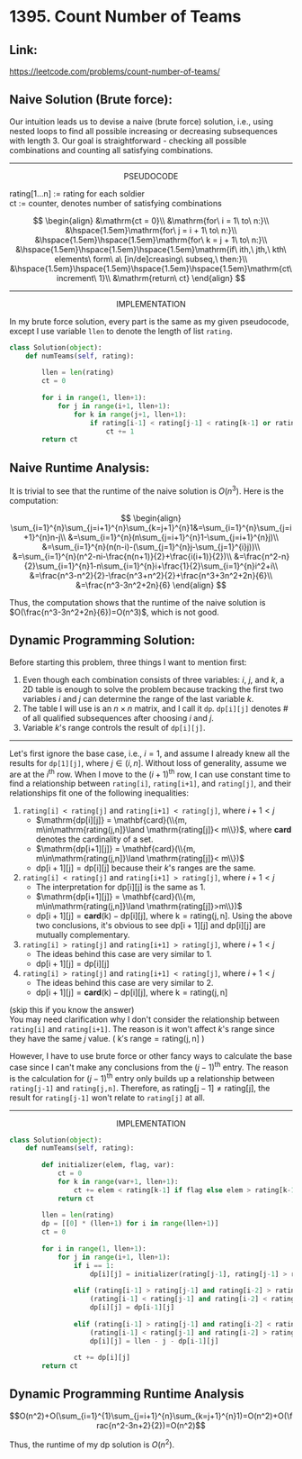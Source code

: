 # 1395. Count Number of Teams

## Link:
https://leetcode.com/problems/count-number-of-teams/

## Naive Solution (Brute force):
Our intuition leads us to devise a naive (brute force) solution, i.e., using nested loops to find all possible increasing or decreasing subsequences with length 3. Our goal is straightforward - checking all possible combinations and counting all satisfying combinations.

---

<p align="center"> PSEUDOCODE </p>

$\mathrm{rating[1…n]\ :=\ rating\ for\ each\ soldier}$<br>
$\mathrm{ct\ :=\ counter,\ denotes\ number\ of\ satisfying\ combinations}$

$$
\begin{align}
&\mathrm{ct = 0}\\
&\mathrm{for\ i = 1\ to\ n:}\\
&\hspace{1.5em}\mathrm{for\ j = i + 1\ to\ n:}\\
&\hspace{1.5em}\hspace{1.5em}\mathrm{for\ k = j + 1\ to\ n:}\\
&\hspace{1.5em}\hspace{1.5em}\hspace{1.5em}\mathrm{if\ ith,\ jth,\ kth\ elements\ form\ a\ [in/de]creasing\ subseq,\ then:}\\
&\hspace{1.5em}\hspace{1.5em}\hspace{1.5em}\hspace{1.5em}\mathrm{ct\ increment\ 1}\\
&\mathrm{return\ ct}
\end{align}
$$

---

<p align="center"> IMPLEMENTATION </p>

In my brute force solution, every part is the same as my given pseudocode, except I use variable `llen` to denote the length of list `rating`.

```python
class Solution(object):
    def numTeams(self, rating):
    
        llen = len(rating)
        ct = 0
        
        for i in range(1, llen+1):
            for j in range(i+1, llen+1):
                for k in range(j+1, llen+1):
                    if rating[i-1] < rating[j-1] < rating[k-1] or rating[i-1] > rating[j-1] > rating[k-1]:
                        ct += 1
        return ct
```

## Naive Runtime Analysis:
It is trivial to see that the runtime of the naive solution is $O(n^3)$. Here is the computation:

$$
\begin{align}
\sum_{i=1}^{n}\sum_{j=i+1}^{n}\sum_{k=j+1}^{n}1&=\sum_{i=1}^{n}\sum_{j=i+1}^{n}n-j\\
&=\sum_{i=1}^{n}(n\sum_{j=i+1}^{n}1-\sum_{j=i+1}^{n}j)\\
&=\sum_{i=1}^{n}(n(n-i)-(\sum_{j=1}^{n}j-\sum_{j=1}^{i}j))\\
&=\sum_{i=1}^{n}(n^2-ni-\frac{n(n+1)}{2}+\frac{i(i+1)}{2})\\
&=\frac{n^2-n}{2}\sum_{i=1}^{n}1-n\sum_{i=1}^{n}i+\frac{1}{2}\sum_{i=1}^{n}i^2+i\\
&=\frac{n^3-n^2}{2}-\frac{n^3+n^2}{2}+\frac{n^3+3n^2+2n}{6}\\
&=\frac{n^3-3n^2+2n}{6}
\end{align}
$$

Thus, the computation shows that the runtime of the naive solution is $O(\frac{n^3-3n^2+2n}{6})=O(n^3)$, which is not good.

## Dynamic Programming Solution:
Before starting this problem, three things I want to mention first:
1. Even though each combination consists of three variables: $i$, $j$, and $k$, a 2D table is enough to solve the problem because tracking the first two variables $i$ and $j$ can determine the range of the last variable $k$.
2. The table I will use is an $n\times n$ matrix, and I call it `dp`. `dp[i][j]` denotes # of all qualified subsequences after choosing $i$ and $j$.
3. Variable $k$'s range controls the result of `dp[i][j]`.

---

Let's first ignore the base case, i.e., $i=1$, and assume I already knew all the results for `dp[1][j]`, where $j\in(i, n]$. Without loss of generality, assume we are at the $i$<sup>th</sup> row. When I move to the $(i+1)$<sup>th</sup> row, I can use constant time to find a relationship between `rating[i]`, `rating[i+1]`, and `rating[j]`, and their relationships fit one of the following inequalities:
1. `rating[i] < rating[j]` and `rating[i+1] < rating[j]`, where $i+1 < j$
    - $\mathrm{dp[i][j]} = \mathbf{card}(\\{m, m\in\mathrm{rating(j,n]}\land \mathrm{rating[j]}< m\\})$, where $\mathbf{card}$ denotes the cardinality of a set.
    - $\mathrm{dp[i+1][j]} = \mathbf{card}(\\{m, m\in\mathrm{rating(j,n]}\land \mathrm{rating[j]}< m\\})$ 
    - $\mathrm{dp[i+1][j] = dp[i][j]}$ because their $k$'s ranges are the same.
2. `rating[i] < rating[j]` and `rating[i+1] > rating[j]`, where $i+1 < j$
    - The interpretation for $\mathrm{dp[i][j]}$ is the same as 1.
    - $\mathrm{dp[i+1][j]} = \mathbf{card}(\\{m, m\in\mathrm{rating(j,n]}\land \mathrm{rating[j]}>m\\})$
    - $\mathrm{dp[i+1][j] = \mathbf{card}(k) - dp[i][j]}$, where $\mathrm{k=rating(j,n]}$. Using the above two conclusions, it's obvious to see $\mathrm{dp[i+1][j]}$ and $\mathrm{dp[i][j]}$ are mutually complementary.
3. `rating[i] > rating[j]` and `rating[i+1] > rating[j]`, where $i+1 < j$
    - The ideas behind this case are very similar to 1.
    - $\mathrm{dp[i+1][j] = dp[i][j]}$
5. `rating[i] > rating[j]` and `rating[i+1] < rating[j]`, where $i+1 < j$
    - The ideas behind this case are very similar to 2.
    - $\mathrm{dp[i+1][j] = \mathbf{card}(k) - dp[i][j]}$, where $\mathrm{k=rating(j,n]}$

(skip this if you know the answer)<br>
You may need clarification why I don't consider the relationship between `rating[i]` and `rating[i+1]`. The reason is it won't affect $k$'s range since they have the same $j$ value. ( $\mathrm{k's\ range=rating(j, n]}$ )

However, I have to use brute force or other fancy ways to calculate the base case since I can't make any conclusions from the $(j−1)$<sup>th</sup> entry. The reason is the calculation for $(j−1)$<sup>th</sup> entry only builds up a relationship between `rating[j-1]` and `rating[j,n]`. Therefore, as $\mathrm{rating[j−1]\ne rating[j]}$, the result for `rating[j-1]` won't relate to `rating[j]` at all.

---

<p align="center"> IMPLEMENTATION </p>

```python
class Solution(object):
    def numTeams(self, rating):
        
        def initializer(elem, flag, var):
            ct = 0
            for k in range(var+1, llen+1):
                ct += elem < rating[k-1] if flag else elem > rating[k-1]
            return ct
                
        llen = len(rating)
        dp = [[0] * (llen+1) for i in range(llen+1)]
        ct = 0
        
        for i in range(1, llen+1):
            for j in range(i+1, llen+1):
                if i == 1:
                    dp[i][j] = initializer(rating[j-1], rating[j-1] > rating[i-1], j)
                    
                elif (rating[i-1] > rating[j-1] and rating[i-2] > rating[j-1]) or \
                    (rating[i-1] < rating[j-1] and rating[i-2] < rating[j-1]):
                    dp[i][j] = dp[i-1][j] 
                    
                elif (rating[i-1] > rating[j-1] and rating[i-2] < rating[j-1]) or \
                    (rating[i-1] < rating[j-1] and rating[i-2] > rating[j-1]):
                    dp[i][j] = llen - j - dp[i-1][j]
                    
                ct += dp[i][j]
        return ct
```
## Dynamic Programming Runtime Analysis

$$O(n^2)+O(\sum_{i=1}^{1}\sum_{j=i+1}^{n}\sum_{k=j+1}^{n}1)=O(n^2)+O(\frac{n^2-3n+2}{2})=O(n^2)$$

Thus, the runtime of my dp solution is $O(n^2)$.




